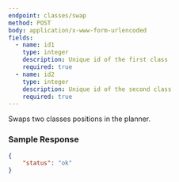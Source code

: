 ```yaml
---
endpoint: classes/swap
method: POST
body: application/x-www-form-urlencoded
fields:
  - name: id1
    type: integer
    description: Unique id of the first class
    required: true
  - name: id2
    type: integer
    description: Unique id of the second class
    required: true
---
```


Swaps two classes positions in the planner.

### Sample Response
```json
{
	"status": "ok"
}
```
